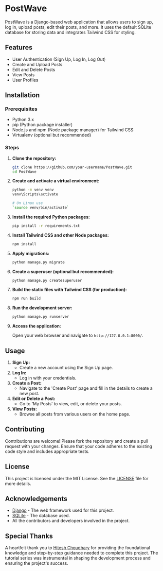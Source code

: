 # PostWave

PostWave is a Django-based web application that allows users to sign up, log in, upload posts, edit their posts, and more. It uses the default SQLite database for storing data and integrates Tailwind CSS for styling.

## Features

- User Authentication (Sign Up, Log In, Log Out)
- Create and Upload Posts
- Edit and Delete Posts
- View Posts
- User Profiles

## Installation

### Prerequisites

- Python 3.x
- pip (Python package installer)
- Node.js and npm (Node package manager) for Tailwind CSS
- Virtualenv (optional but recommended)

### Steps

1. **Clone the repository:**

    ```bash
    git clone https://github.com/your-username/PostWave.git
    cd PostWave
    ```

2. **Create and activate a virtual environment:**

    ```bash
    python -m venv venv
    venv\Scripts\activate
    
    # On Linux use 
    `source venv/bin/activate`
    ```

3. **Install the required Python packages:**

    ```bash
    pip install -r requirements.txt
    ```

4. **Install Tailwind CSS and other Node packages:**

    ```bash
    npm install
    ```

5. **Apply migrations:**

    ```bash
    python manage.py migrate
    ```

6. **Create a superuser (optional but recommended):**

    ```bash
    python manage.py createsuperuser
    ```

7. **Build the static files with Tailwind CSS (for production):**

    ```bash
    npm run build
    ```

8. **Run the development server:**

    ```bash
    python manage.py runserver
    ```

9. **Access the application:**

    Open your web browser and navigate to `http://127.0.0.1:8000/`.

## Usage

1. **Sign Up:**
    - Create a new account using the Sign Up page.
2. **Log In:**
    - Log in with your credentials.
3. **Create a Post:**
    - Navigate to the 'Create Post' page and fill in the details to create a new post.
4. **Edit or Delete a Post:**
    - Go to 'My Posts' to view, edit, or delete your posts.
5. **View Posts:**
    - Browse all posts from various users on the home page.

## Contributing

Contributions are welcome! Please fork the repository and create a pull request with your changes. Ensure that your code adheres to the existing code style and includes appropriate tests.

## License

This project is licensed under the MIT License. See the [LICENSE](LICENSE) file for more details.

## Acknowledgements

- [Django](https://www.djangoproject.com/) - The web framework used for this project.
- [SQLite](https://www.sqlite.org/index.html) - The database used.
- All the contributors and developers involved in the project.

## Special Thanks

A heartfelt thank you to [Hitesh Choudhary](https://www.youtube.com/playlist?list=PLu71SKxNbfoDOf-6vAcKmazT92uLnWAgy) for providing the foundational knowledge and step-by-step guidance needed to complete this project. The tutorial series was instrumental in shaping the development process and ensuring the project's success.
